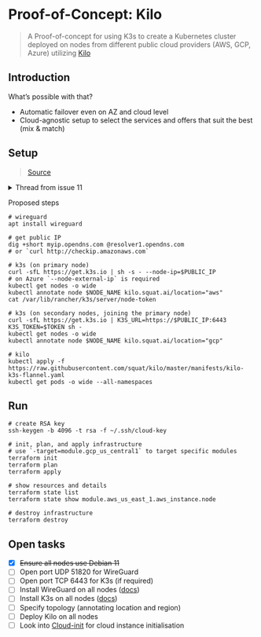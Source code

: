 # Proof-of-Concept: Kilo

> A Proof-of-concept for using K3s to create a Kubernetes cluster deployed on nodes from different public cloud providers (AWS, GCP, Azure) utilizing [Kilo](https://kilo.squat.ai/)

## Introduction

What’s possible with that?

* Automatic failover even on AZ and cloud level
* Cloud-agnostic setup to select the services and offers that suit the best (mix & match)

## Setup

> [Source](https://github.com/squat/kilo/issues/11#issuecomment-521211498)

<details>
  <summary>Thread from issue 11</summary>

```shell
# Node 1
# Boot the node in AWS. Make sure to open ports TCP 6443 and UDP 51820.
sudo add-apt-repository ppa:wireguard/wireguard
sudo apt-get update
sudo apt-get install wireguard --yes

# k3s now needs the --node-ip (--node-external-ip for Azure) flag because of a recent PR:
# https://github.com/rancher/k3s/pull/676.
# curl -sfL https://get.k3s.io | sh -s - --node-ip=$SERVER_IP --write-kubeconfig=/etc/kubernetes/admin.conf
curl -sfL https://get.k3s.io | sh -s - --node-ip=$SERVER_IP
sudo kubectl annotate node $SERVER_NAME kilo.squat.ai/location="aws"

# get nodes
kubectl get nodes -o wide

# Note the ENTIRE string for use by node2.
sudo cat /var/lib/rancher/k3s/server/node-token

# Node 2
# Boot the node in GCP. Make sure to open port UDP 51820.
sudo add-apt-repository ppa:wireguard/wireguard
sudo apt-get update
sudo apt-get install wireguard --yes

# k3s
curl -sfL https://get.k3s.io | K3S_URL=https://$SERVER_IP:6443 K3S_TOKEN=$TOKEN sh -
sudo kubectl annotate node $SERVER_NAME kilo.squat.ai/location="gcp"

# Node 1
# If your nodes do not have the public IP assigned to the interface, we must
# explicitly specify them.
sudo kubectl annotate node $SERVER_NAME kilo.squat.ai/force-external-ip="$SERVER_IP/32"
sudo kubectl annotate node $NODE_NAME kilo.squat.ai/force-external-ip="$NODE_IP/32"

# Deploy kilo
sudo kubectl apply -f https://raw.githubusercontent.com/squat/kilo/master/manifests/kilo-k3s-flannel.yaml

# get all nodes
sudo kubectl get pods -o wide --all-namespaces
```

</details>

Proposed steps

```shell
# wireguard
apt install wireguard

# get public IP
dig +short myip.opendns.com @resolver1.opendns.com
# or `curl http://checkip.amazonaws.com`

# k3s (on primary node)
curl -sfL https://get.k3s.io | sh -s - --node-ip=$PUBLIC_IP
# on Azure `--node-external-ip` is required
kubectl get nodes -o wide
kubectl annotate node $NODE_NAME kilo.squat.ai/location="aws"
cat /var/lib/rancher/k3s/server/node-token

# k3s (on secondary nodes, joining the primary node)
curl -sfL https://get.k3s.io | K3S_URL=https://$PUBLIC_IP:6443 K3S_TOKEN=$TOKEN sh -
kubectl get nodes -o wide
kubectl annotate node $NODE_NAME kilo.squat.ai/location="gcp"

# kilo
kubectl apply -f https://raw.githubusercontent.com/squat/kilo/master/manifests/kilo-k3s-flannel.yaml
kubectl get pods -o wide --all-namespaces
```

## Run

```shell
# create RSA key
ssh-keygen -b 4096 -t rsa -f ~/.ssh/cloud-key

# init, plan, and apply infrastructure
# use `-target=module.gcp_us_central1` to target specific modules
terraform init
terraform plan
terraform apply

# show resources and details
terraform state list
terraform state show module.aws_us_east_1.aws_instance.node

# destroy infrastructure
terraform destroy
```

## Open tasks

* [x] ~~Ensure all nodes use Debian 11~~
* [ ] Open port UDP 51820 for WireGuard
* [ ] Open port TCP 6443 for K3s (if required)
* [ ] Install WireGuard on all nodes ([docs](https://www.wireguard.com/install/))
* [ ] Install K3s on all nodes ([docs](https://docs.k3s.io/quick-start))
* [ ] Specify topology (annotating location and region)
* [ ] Deploy Kilo on all nodes
* [ ] Look into [Cloud-init](https://cloudinit.readthedocs.io/en/latest/) for cloud instance initialisation
